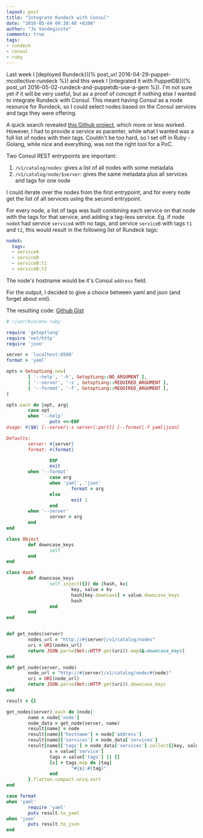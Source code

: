 ```yaml
---
layout: post
title: "Integrate Rundeck with Consul"
date: "2016-05-04 09:38:40 +0200"
author: "Jo Vandeginste"
comments: true
tags:
- rundeck
- consul
- ruby
---
```


Last week I [deployed Rundeck]({% post_url 2016-04-29-puppet-mcollective-rundeck %}) and this week I [integrated it with PuppetDB]({% post_url 2016-05-02-rundeck-and-puppetdb-use-a-gem %}). I'm not sure yet if it will be very useful, but as a proof of concept if nothing else I wanted to integrate Rundeck with Consul. This meant having Consul as a node resource for Rundeck, so I could select nodes based on the Consul services and tags they were offering.

A quick search revealed [this Github project](https://github.com/saymedia/rundeck-consul-resource-model), which more or less worked. However, I had to provide a service as paramter, while what I wanted was a full list of nodes with their tags. Couldn't be too hard, so I set off in Ruby - Golang, while nice and everything, was not the right tool for a PoC.

Two Consul REST entrypoints are important:

1. `/v1/catalog/nodes`: gives a list of all nodes with some metadata
2. `/v1/catalog/node/$server`: gives the same metadata plus all services and tags for one node

I could iterate over the nodes from the first entrypoint, and for every node get the list of all services using the second entrypoint.

For every node, a list of tags was built combining each service on that node with the tags for that service, and adding a tag-less service. Eg. if node  `nodeX` had service `serviceA` with no tags, and service `serviceB` with tags `t1` and `t2`, this would result in the following list of Rundeck tags:

```yaml
nodeX:
  tags:
  - serviceA
  - serviceB
  - serviceB:t1
  - serviceB:t2
```

The node's hostname would be it's Consul `address` field.

For the output, I decided to give a choice between yaml and json (and forget about xml).

The resulting code: [Github Gist](https://gist.github.com/jovandeginste/4c7da1392e52bc985c75ef4f872c7843)

```ruby
# !/usr/bin/env ruby

require 'getoptlong'
require 'net/http'
require 'json'

server = 'localhost:8500'
format = 'yaml'

opts = GetoptLong.new(
        [ '--help', '-h', GetoptLong::NO_ARGUMENT ],
        [ '--server', '-s', GetoptLong::REQUIRED_ARGUMENT ],
        [ '--format', '-f', GetoptLong::REQUIRED_ARGUMENT ],
)

opts.each do |opt, arg|
        case opt
        when '--help'
                puts <<-EOF
Usage: #{$0} [--server|-s server[:port]] [--format|-f yaml|json]

Defaults:
        server: #{server}
        format: #{format}

                EOF
                exit
        when '--format'
                case arg
                when 'yaml', 'json'
                        format = arg
                else
                        exit 1
                end
        when '--server'
                server = arg
        end
end

class Object
        def downcase_keys
                self
        end
end

class Hash
        def downcase_keys
                self.inject({}) do |hash, kv|
                        key, value = kv
                        hash[key.downcase] = value.downcase_keys
                        hash
                end
        end
end


def get_nodes(server)
        nodes_url = "http://#{server}/v1/catalog/nodes"
        uri = URI(nodes_url)
        return JSON.parse(Net::HTTP.get(uri)).map(&:downcase_keys)
end

def get_node(server, node)
        node_url = "http://#{server}/v1/catalog/node/#{node}"
        uri = URI(node_url)
        return JSON.parse(Net::HTTP.get(uri)).downcase_keys
end

result = {}

get_nodes(server).each do |node|
        name = node['node']
        node_data = get_node(server, name)
        result[name] = node
        result[name]['hostname'] = node['address']
        result[name]['services'] = node_data['services']
        result[name]['tags'] = node_data['services'].collect{|key, value|
                s = value['service']
                tags = value['tags'] || []
                [s] + tags.map do |tag|
                        "#{s}:#{tag}"
                end
        }.flatten.compact.uniq.sort
end

case format
when 'yaml'
        require 'yaml'
        puts result.to_yaml
when 'json'
        puts result.to_json
end
```

